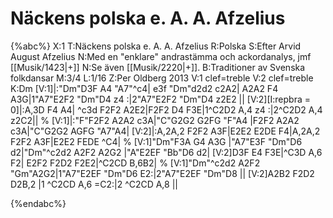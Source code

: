 # Näckens polska e. A. A. Afzelius

{%abc%}
X:1
T:Näckens polska e. A. A. Afzelius
R:Polska
S:Efter Arvid August Afzelius 
N:Med en "enklare" andrastämma och ackordanalys, jmf [[Musik/1423|+]]
N:Se även [[Musik/2220|+]].
B:Traditioner av Svenska folkdansar
M:3/4
L:1/16
Z:Per Oldberg 2013
V:1 clef=treble
V:2 clef=treble 
K:Dm
[V:1]|:"Dm"D3F A4 "A7"^c4| e3f "Dm"d2d2 c2A2| A2A2 F4 A3G|1"A7"E2F2 "Dm"D4 z4 :|2"A7"E2F2 "Dm"D4 z2E2 ||
[V:2][I:repbra = 0]|:A,3D F4 A4| ^c3d F2F2 A2E2|F2F2 D4 F3E|1^C2D2 A,4 z4 :|2^C2D2 A,4 z2C2||
%
[V:1]|:"F"F2F2 A2A2 c3A|"C"G2G2 G2FG "F"A4 |F2F2 A2A2 c3A|"C"G2G2 AGFG "A7"A4|
[V:2]|:A,2A,2 F2F2 A3F|E2E2 E2DE F4|A,2A,2 F2F2 A3F|E2E2 FEDE ^C4|
%
[V:1]"Dm"F3A G4 A3G |"A7"E3F "Dm"D6 d2|"Dm"^c2d2 A2F2 A2G2 |"A"E2EF "Bb"D6 d2|
[V:2]D3F E4 F3E|^C3D A,6 F2| E2F2 F2D2 F2E2|^C2CD B,6B2|
%
[V:1]"Dm"^c2d2 A2F2 "Gm"A2G2|1"A7"E2EF "Dm"D6 E2:|2"A7"E2EF "Dm"D8 ||
[V:2]A2B2 F2D2 D2B,2 |1 ^C2CD A,6 =C2:|2 ^C2CD A,8 || 

{%endabc%}
